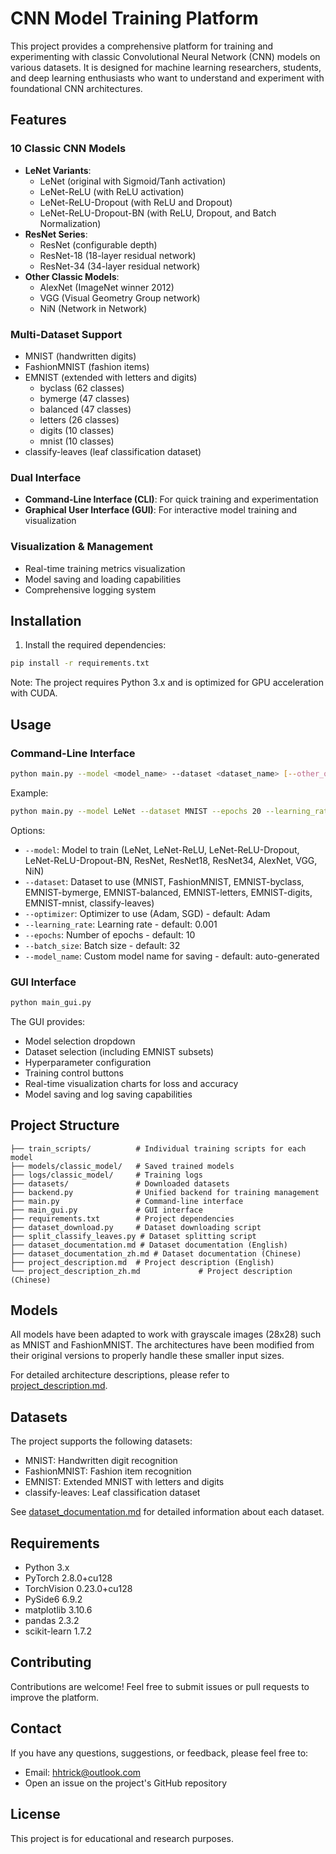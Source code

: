 # CNN Model Training Platform

This project provides a comprehensive platform for training and experimenting with classic Convolutional Neural Network (CNN) models on various datasets. It is designed for machine learning researchers, students, and deep learning enthusiasts who want to understand and experiment with foundational CNN architectures.

## Features

### 10 Classic CNN Models
- **LeNet Variants**:
  - LeNet (original with Sigmoid/Tanh activation)
  - LeNet-ReLU (with ReLU activation)
  - LeNet-ReLU-Dropout (with ReLU and Dropout)
  - LeNet-ReLU-Dropout-BN (with ReLU, Dropout, and Batch Normalization)
- **ResNet Series**:
  - ResNet (configurable depth)
  - ResNet-18 (18-layer residual network)
  - ResNet-34 (34-layer residual network)
- **Other Classic Models**:
  - AlexNet (ImageNet winner 2012)
  - VGG (Visual Geometry Group network)
  - NiN (Network in Network)

### Multi-Dataset Support
- MNIST (handwritten digits)
- FashionMNIST (fashion items)
- EMNIST (extended with letters and digits)
  - byclass (62 classes)
  - bymerge (47 classes)
  - balanced (47 classes)
  - letters (26 classes)
  - digits (10 classes)
  - mnist (10 classes)
- classify-leaves (leaf classification dataset)

### Dual Interface
- **Command-Line Interface (CLI)**: For quick training and experimentation
- **Graphical User Interface (GUI)**: For interactive model training and visualization

### Visualization & Management
- Real-time training metrics visualization
- Model saving and loading capabilities
- Comprehensive logging system

## Installation

1. Install the required dependencies:
```bash
pip install -r requirements.txt
```

Note: The project requires Python 3.x and is optimized for GPU acceleration with CUDA.

## Usage

### Command-Line Interface

```bash
python main.py --model <model_name> --dataset <dataset_name> [--other_options]
```

Example:
```bash
python main.py --model LeNet --dataset MNIST --epochs 20 --learning_rate 0.001
```

Options:
- `--model`: Model to train (LeNet, LeNet-ReLU, LeNet-ReLU-Dropout, LeNet-ReLU-Dropout-BN, ResNet, ResNet18, ResNet34, AlexNet, VGG, NiN)
- `--dataset`: Dataset to use (MNIST, FashionMNIST, EMNIST-byclass, EMNIST-bymerge, EMNIST-balanced, EMNIST-letters, EMNIST-digits, EMNIST-mnist, classify-leaves)
- `--optimizer`: Optimizer to use (Adam, SGD) - default: Adam
- `--learning_rate`: Learning rate - default: 0.001
- `--epochs`: Number of epochs - default: 10
- `--batch_size`: Batch size - default: 32
- `--model_name`: Custom model name for saving - default: auto-generated

### GUI Interface

```bash
python main_gui.py
```

The GUI provides:
- Model selection dropdown
- Dataset selection (including EMNIST subsets)
- Hyperparameter configuration
- Training control buttons
- Real-time visualization charts for loss and accuracy
- Model saving and log saving capabilities

## Project Structure

```
├── train_scripts/          # Individual training scripts for each model
├── models/classic_model/   # Saved trained models
├── logs/classic_model/     # Training logs
├── datasets/               # Downloaded datasets
├── backend.py              # Unified backend for training management
├── main.py                 # Command-line interface
├── main_gui.py             # GUI interface
├── requirements.txt        # Project dependencies
├── dataset_download.py     # Dataset downloading script
├── split_classify_leaves.py # Dataset splitting script
├── dataset_documentation.md # Dataset documentation (English)
├── dataset_documentation_zh.md # Dataset documentation (Chinese)
├── project_description.md  # Project description (English)
└── project_description_zh.md             # Project description (Chinese)
```

## Models

All models have been adapted to work with grayscale images (28x28) such as MNIST and FashionMNIST. The architectures have been modified from their original versions to properly handle these smaller input sizes.

For detailed architecture descriptions, please refer to [project_description.md](project_description.md).

## Datasets

The project supports the following datasets:
- MNIST: Handwritten digit recognition
- FashionMNIST: Fashion item recognition
- EMNIST: Extended MNIST with letters and digits
- classify-leaves: Leaf classification dataset

See [dataset_documentation.md](dataset_documentation.md) for detailed information about each dataset.

## Requirements

- Python 3.x
- PyTorch 2.8.0+cu128
- TorchVision 0.23.0+cu128
- PySide6 6.9.2
- matplotlib 3.10.6
- pandas 2.3.2
- scikit-learn 1.7.2

## Contributing

Contributions are welcome! Feel free to submit issues or pull requests to improve the platform.

## Contact

If you have any questions, suggestions, or feedback, please feel free to:
- Email: hhtrick@outlook.com
- Open an issue on the project's GitHub repository

## License

This project is for educational and research purposes.
